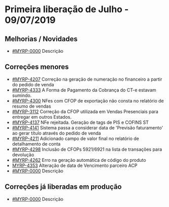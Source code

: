 # Primeira liberação de Julho - 09/07/2019

## Melhorias / Novidades
* [#MYRP-0000](https://devmyrp.atlassian.net/browse/MYRP-0000) Descrição


## Correções menores
* [#MYRP-4207](https://devmyrp.atlassian.net/browse/MYRP-4207) Correção na geração de numeração no financeiro a partir do pedido de venda
* [#MYRP-4333](https://devmyrp.atlassian.net/browse/MYRP-4333) A Forma de Pagamento da Cobrança do CT-e estavam sumindo.
* [#MYRP-4300](https://devmyrp.atlassian.net/browse/MYRP-4300) NFes com CFOP de exportação não consta no relatório de resumo de vendas
* [#MYRP-3112](https://devmyrp.atlassian.net/browse/MYRP-3112) Correção da CFOP utilizada em Vendas Presenciais para entregar em outros Estados.
* [#MYRP-4137](https://devmyrp.atlassian.net/browse/MYRP-4137) NFe rejeitada. Geração de tags de PIS e COFINS ST
* [#MYRP-4141](https://devmyrp.atlassian.net/browse/MYRP-4141) Sistema passa a considerar data de 'Previsão faturamento' ao gerar título através do pedido de venda
* [#MYRP-4211](https://devmyrp.atlassian.net/browse/MYRP-4211) Adicionado campo de valor final no relatório  de detalhamento de conta
* [#MYRP-4298](https://devmyrp.atlassian.net/browse/MYRP-4298) Inclusão de CFOPs 5921/6921 na lista de transações para devolução
* [#MYRP-4262](https://devmyrp.atlassian.net/browse/MYRP-4262) Erro na geração automática de código do produto
* [MYRP-4353](https://devmyrp.atlassian.net/browse/MYRP-4353) Alteração de data de Vencimento parceiro ACP
* [#MYRP-0000](https://devmyrp.atlassian.net/browse/MYRP-0000) Descrição


## Correções já liberadas em produção
* [#MYRP-0000](https://devmyrp.atlassian.net/browse/MYRP-0000) Descrição

